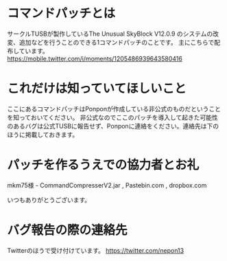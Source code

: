 # コマンドパッチとは
サークルTUSBが製作しているThe Unusual SkyBlock V12.0.9 のシステムの改変、追加などを行うことのできる1コマンドパッチのことです。
主にこちらで配布しています。https://mobile.twitter.com/i/moments/1205486939643580416

# これだけは知っていてほしいこと
ここにあるコマンドパッチはPonponが作成している非公式のものだということを知っておいてください。
非公式なのでここのパッチを導入して起きた可能性のあるバグは公式TUSBに報告せず、Ponponに連絡をください。連絡先は下のほうに掲載しておきます。

# パッチを作るうえでの協力者とお礼
mkm75様 - CommandCompresserV2.jar ,
Pastebin.com ,
dropbox.com

いつもありがとうございます。

# バグ報告の際の連絡先
Twitterのほうで受け付けています。
https://twitter.com/nepon13
